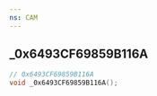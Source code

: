 ```yaml
---
ns: CAM
---
```

## _0x6493CF69859B116A

```c
// 0x6493CF69859B116A
void _0x6493CF69859B116A();
```


